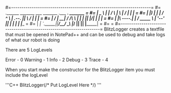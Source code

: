#=--------------------------------------------------------------------=
#=  .______       _______     ___       _______  .___  ___.  _______  =
#=  |   _  \     |   ____|   /   \     |       \ |   \/   | |   ____| =
#=  |  |_)  |    |  |__     /  ^  \    |  .--.  ||  \  /  | |  |__    =
#=  |      /     |   __|   /  /_\  \   |  |  |  ||  |\/|  | |   __|   =
#=  |  |\  \----.|  |____ /  _____  \  |  '--'  ||  |  |  | |  |____  =
#=  | _| `._____||_______/__/     \__\ |_______/ |__|  |__| |_______| =
#=      	                                                          =
#=--------------------------------------------------------------------=
BlitzLogger creates a textfile that must be opened in NotePad++ and 
can be used to debug and take logs of what our robot is doing

There are 5 LogLevels

Error    - 	  0
Warning  - 	  1
Info     - 	  2
Debug    -    3
Trace    -    4

When you start make the constructor for the BlitzLogger item you must
include the logLevel

'''C++
	BlitzLogger(/* Put LogLevel Here */)
'''
	